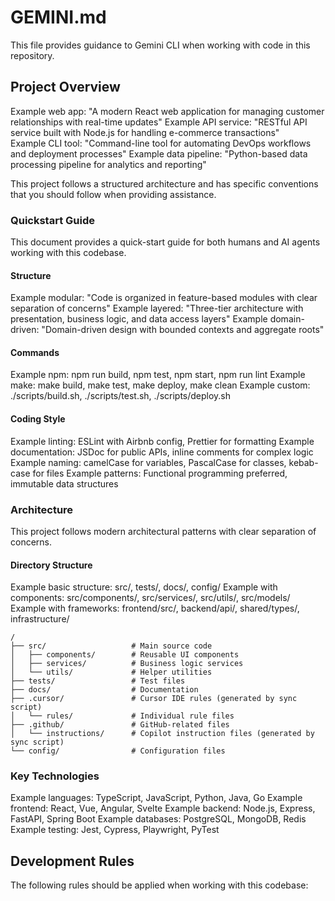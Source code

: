 # GEMINI.md

This file provides guidance to Gemini CLI when working with code in this repository.

## Project Overview

<!-- 🔧 BEGIN REPLACE Brief project description for Gemini CLI context -->
Example web app: "A modern React web application for managing customer relationships with real-time updates"
Example API service: "RESTful API service built with Node.js for handling e-commerce transactions"  
Example CLI tool: "Command-line tool for automating DevOps workflows and deployment processes"
Example data pipeline: "Python-based data processing pipeline for analytics and reporting"
<!-- 🔧 REPLACE END -->

This project follows a structured architecture and has specific conventions that you should follow when providing assistance.
### Quickstart Guide

<!-- 🔧 BEGIN REPLACE Update this section with your actual project information -->
This document provides a quick-start guide for both humans and AI agents working with this codebase.

#### Structure
Example modular: "Code is organized in feature-based modules with clear separation of concerns"
Example layered: "Three-tier architecture with presentation, business logic, and data access layers"
Example domain-driven: "Domain-driven design with bounded contexts and aggregate roots"

#### Commands
Example npm: npm run build, npm test, npm start, npm run lint
Example make: make build, make test, make deploy, make clean
Example custom: ./scripts/build.sh, ./scripts/test.sh, ./scripts/deploy.sh

#### Coding Style
Example linting: ESLint with Airbnb config, Prettier for formatting
Example documentation: JSDoc for public APIs, inline comments for complex logic
Example naming: camelCase for variables, PascalCase for classes, kebab-case for files
Example patterns: Functional programming preferred, immutable data structures
<!-- 🔧 REPLACE END -->

### Architecture

<!-- 🔧 BEGIN REPLACE Update this section with your actual architecture -->
This project follows modern architectural patterns with clear separation of concerns.

#### Directory Structure
Example basic structure: src/, tests/, docs/, config/
Example with components: src/components/, src/services/, src/utils/, src/models/
Example with frameworks: frontend/src/, backend/api/, shared/types/, infrastructure/
```
/
├── src/                   # Main source code
│   ├── components/        # Reusable UI components
│   ├── services/          # Business logic services
│   └── utils/             # Helper utilities
├── tests/                 # Test files
├── docs/                  # Documentation
├── .cursor/               # Cursor IDE rules (generated by sync script)
│   └── rules/             # Individual rule files
├── .github/               # GitHub-related files
│   └── instructions/      # Copilot instruction files (generated by sync script)
└── config/                # Configuration files
```

### Key Technologies
Example languages: TypeScript, JavaScript, Python, Java, Go
Example frontend: React, Vue, Angular, Svelte
Example backend: Node.js, Express, FastAPI, Spring Boot
Example databases: PostgreSQL, MongoDB, Redis
Example testing: Jest, Cypress, Playwright, PyTest
<!-- 🔧 REPLACE END -->

## Development Rules

The following rules should be applied when working with this codebase:
